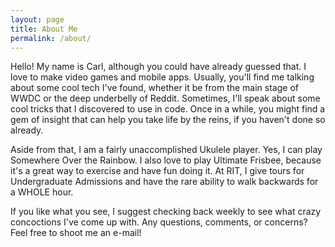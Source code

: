 ```yaml
---
layout: page
title: About Me
permalink: /about/
---
```


Hello! My name is Carl, although you could have already guessed that. I love to make video games and mobile apps. Usually, you'll find me talking about some cool tech I've found, whether it be from the main stage of WWDC or the deep underbelly of Reddit. Sometimes, I'll speak about some cool tricks that I discovered to use in code. Once in a while, you might find a gem of insight that can help you take life by the reins, if you haven't done so already.

Aside from that, I am a fairly unaccomplished Ukulele player. Yes, I can play Somewhere Over the Rainbow. I also love to play Ultimate Frisbee, because it's a great way to exercise and have fun doing it. At RIT, I give tours for Undergraduate Admissions and have the rare ability to walk backwards for a WHOLE hour.

If you like what you see, I suggest checking back weekly to see what crazy concoctions I've come up with. Any questions, comments, or concerns? Feel free to shoot me an e-mail!
